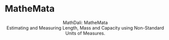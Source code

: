 # MatheMata

<p align="center">
MathDali: MatheMata<br>
Estimating and Measuring Length, Mass and Capacity using Non-Standard Units of Measures.
</p>
